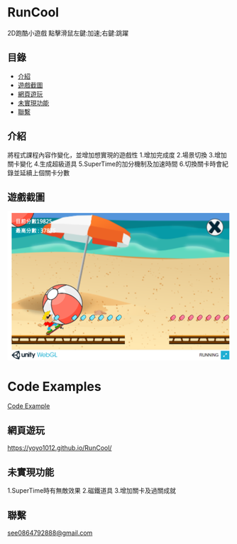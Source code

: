 # RunCool
2D跑酷小遊戲
點擊滑鼠左鍵:加速;右鍵:跳躍
## 目錄
* [介紹](#介紹)
* [遊戲截圖](#遊戲截圖)
* [網頁遊玩](#網頁遊玩)
* [未實現功能](#未實現功能)
* [聯繫](#聯繫)

## 介紹
將程式課程內容作變化，並增加想實現的遊戲性
1.增加完成度
2.場景切換
3.增加關卡變化
4.生成超級道具
5.SuperTime的加分機制及加速時間
6.切換關卡時會紀錄並延續上個關卡分數

## 遊戲截圖
![Example screenshot](./遊戲畫面.png)

# Code Examples
[Code Example](./跑酷程式.pdf)
## 網頁遊玩
https://yoyo1012.github.io/RunCool/
## 未實現功能
1.SuperTime時有無敵效果
2.磁鐵道具
3.增加關卡及過關成就
## 聯繫
see0864792888@gmail.com
